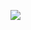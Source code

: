 [![](https://raw.githubusercontent.com/jasonlong/jasonlong/main/chat.svg)](https://github.com/aniismess)

